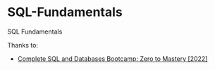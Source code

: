 # SQL-Fundamentals
SQL Fundamentals

Thanks to:
- [Complete SQL and Databases Bootcamp: Zero to Mastery [2022]](https://www.udemy.com/share/103yFs3@FMHskIfMYgxXbEAg0xGo_f021bDdjWuDpnsHVyxvC9CwxAR-N7oQHEQPX2eAlQXM/)